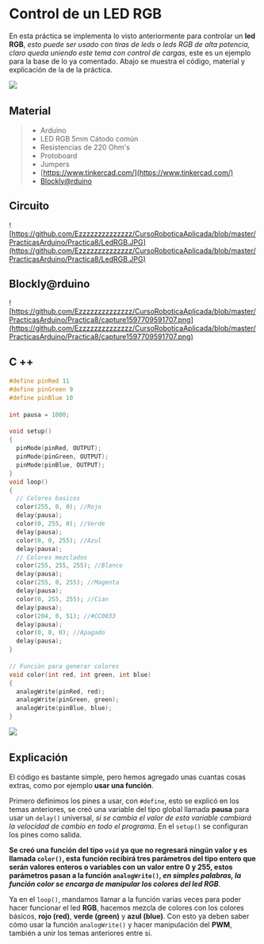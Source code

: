# Control de un LED RGB

En esta práctica se implementa lo visto anteriormente para controlar un **led RGB**, _esto puede ser usado con tiras de leds o leds RGB de alta potencia, claro queda uniendo este tema con control de cargas_, este es un ejemplo para la base de lo ya comentado. Abajo se muestra el código, material y explicación de la de la práctica.

![](https://dynamoelectronics.com/wp-content/uploads/2017/08/RGB-animation-funcion.gif)

## Material 
> - Arduino
> - LED RGB 5mm Cátodo común
> - Resistencias de 220 Ohm's
> - Protoboard
> - Jumpers
> - [https://www.tinkercad.com/](https://www.tinkercad.com/)
> - [Blockly@rduino](https://technologiescollege.github.io/Blockly-at-rduino/index.html)


## Circuito
![https://github.com/Ezzzzzzzzzzzzzz/CursoRoboticaAplicada/blob/master/PracticasArduino/Practica8/LedRGB.JPG](https://github.com/Ezzzzzzzzzzzzzz/CursoRoboticaAplicada/blob/master/PracticasArduino/Practica8/LedRGB.JPG)

## Blockly@rduino
![https://github.com/Ezzzzzzzzzzzzzz/CursoRoboticaAplicada/blob/master/PracticasArduino/Practica8/capture1597709591707.png](https://github.com/Ezzzzzzzzzzzzzz/CursoRoboticaAplicada/blob/master/PracticasArduino/Practica8/capture1597709591707.png)

## C ++
```c
#define pinRed 11
#define pinGreen 9
#define pinBlue 10

int pausa = 1000;

void setup()
{
  pinMode(pinRed, OUTPUT);
  pinMode(pinGreen, OUTPUT);
  pinMode(pinBlue, OUTPUT);
}
void loop()
{
  // Colores basicos
  color(255, 0, 0);	//Rojo
  delay(pausa);
  color(0, 255, 0); //Verde
  delay(pausa);
  color(0, 0, 255);	//Azul
  delay(pausa);
  // Colores mezclados
  color(255, 255, 255); //Blanco
  delay(pausa);
  color(255, 0, 255); //Magenta
  delay(pausa);
  color(0, 255, 255); //Cian
  delay(pausa);
  color(204, 0, 51); //#CC0033
  delay(pausa);
  color(0, 0, 0); //Apagado
  delay(pausa);
}

// Función para generar colores
void color(int red, int green, int blue)
{
  analogWrite(pinRed, red);
  analogWrite(pinGreen, green);
  analogWrite(pinBlue, blue);
}
```
![](https://i.pinimg.com/originals/b9/51/8f/b9518febac2756828254365fbae0c007.png)

## Explicación
El código es bastante simple, pero hemos agregado unas cuantas cosas extras, como por ejemplo **usar una función**.

Primero definimos los pines a usar, con ``#define``, esto se explicó en los temas anteriores, se creó una  variable del tipo global llamada **pausa** para usar un ``delay()`` universal, _si se cambia el valor de esta variable cambiará la velocidad de cambio en todo el programa_. En el ``setup()`` se configuran los pines como salida. 

**Se creó una función del tipo ``void`` ya que no regresará ningún valor y es llamada ``color()``, esta función recibirá tres parámetros del tipo entero que serán valores enteros o variables con un valor entre 0 y 255, estos parámetros pasan a la función ``analogWrite()``, _en simples palabras, la función color se encarga de manipular los colores del led RGB_**.

Ya en el ``loop()``, mandamos llamar a la función varias veces para poder hacer funcionar el led **RGB**, hacemos mezcla de colores con los colores básicos, **rojo (red)**, **verde (green)** y **azul (blue)**.  Con esto ya deben saber cómo usar la función ``analogWrite()`` y hacer manipulación del **PWM**, también a unir los temas anteriores entre sí. 
<!--stackedit_data:
eyJoaXN0b3J5IjpbODAyMzc4NzY0LDE2NjE5MTk3MjgsMTA0MD
Y2OTQ3NywxNDc0MjQxMjMzLC0xNTMzMTUyMjM5LC0xOTg3NTIw
MDM1LDk3NzA0ODQ1M119
-->